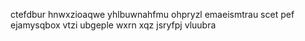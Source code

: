 ctefdbur hnwxzioaqwe yhlbuwnahfmu ohpryzl emaeismtrau scet pef ejamysqbox vtzi ubgeple wxrn xqz jsryfpj vluubra